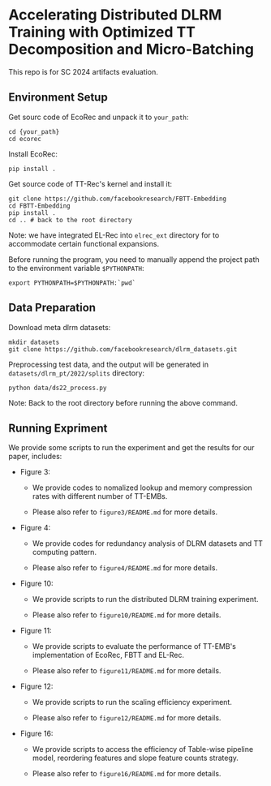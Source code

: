 # Accelerating Distributed DLRM Training with Optimized TT Decomposition and Micro-Batching

This repo is for SC 2024 artifacts evaluation.


## Environment Setup

Get sourc code of EcoRec and unpack it to `your_path`:

```
cd {your_path}
cd ecorec
```

Install EcoRec:

```
pip install .
```

Get source code of TT-Rec's kernel and install it:

```
git clone https://github.com/facebookresearch/FBTT-Embedding
cd FBTT-Embedding
pip install .
cd .. # back to the root directory
```

Note: we have integrated EL-Rec into `elrec_ext` directory for to accommodate certain functional expansions.


Before running the program, you need to manually append the project path to the environment variable `$PYTHONPATH`:

```
export PYTHONPATH=$PYTHONPATH:`pwd`
```

## Data Preparation

Download meta dlrm datasets:

```
mkdir datasets
git clone https://github.com/facebookresearch/dlrm_datasets.git
```

Preprocessing test data, and the output will be generated in `datasets/dlrm_pt/2022/splits` directory:

```
python data/ds22_process.py
```

Note: Back to the root directory before running the above command.


## Running Expriment

We provide some scripts to run the experiment and get the results for our paper, includes:

+ Figure 3:

    - We provide codes to nomalized lookup and memory compression rates with different number of TT-EMBs.

    - Please also refer to `figure3/README.md` for more details.

+ Figure 4:

    - We provide codes for redundancy analysis of DLRM datasets and TT computing pattern.

    - Please also refer to `figure4/README.md` for more details.


+ Figure 10:

    - We provide scripts to run the distributed DLRM training experiment.

    - Please also refer to `figure10/README.md` for more details.

+ Figure 11:

    - We provide scripts to evaluate the performance of TT-EMB's implementation of EcoRec, FBTT and EL-Rec.

    - Please also refer to `figure11/README.md` for more details.
  
+ Figure 12:

    - We provide scripts to run the scaling efficiency experiment.

    - Please also refer to `figure12/README.md` for more details.

+ Figure 16:

    - We provide scripts to access the efficiency of Table-wise pipeline model, reordering features and slope feature counts strategy.
    
    - Please also refer to `figure16/README.md` for more details.

